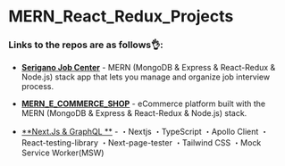 # MERN_React_Redux_Projects

### Links to the repos are as follows👌:

- [**Serigano Job Center**](https://github.com/taroserigano/MERN-Job-Management-App) - MERN (MongoDB & Express & React-Redux & Node.js) stack app that lets you manage and organize job interview process.

- [**MERN_E_COMMERCE_SHOP**](https://github.com/taroserigano/MERN-React-Redux-MongoDB-Express_TAROSHOP) - eCommerce platform built with the MERN (MongoDB & Express & React-Redux & Node.js) stack.

- [**Next.Js & GraphQL **](https://next-js-graph-ql-hasura-cg2u5zt1f-taroserigano.vercel.app/hasura-ssg) - ・Nextjs
・TypeScript
・Apollo Client
・React-testing-library
・Next-page-tester
・Tailwind CSS
・Mock Service Worker(MSW)
